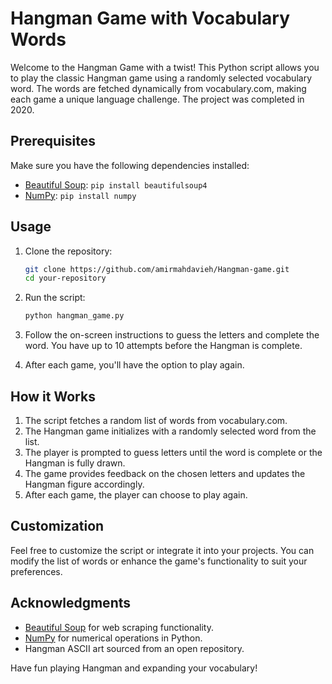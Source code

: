 # Hangman Game with Vocabulary Words

Welcome to the Hangman Game with a twist! This Python script allows you to play the classic Hangman game using a randomly selected vocabulary word. The words are fetched dynamically from vocabulary.com, making each game a unique language challenge. The project was completed in 2020.

## Prerequisites

Make sure you have the following dependencies installed:

- [Beautiful Soup](https://www.crummy.com/software/BeautifulSoup/bs4/doc/): `pip install beautifulsoup4`
- [NumPy](https://numpy.org/): `pip install numpy`

## Usage

1. Clone the repository:

   ```bash
   git clone https://github.com/amirmahdavieh/Hangman-game.git
   cd your-repository
   ```

2. Run the script:

   ```bash
   python hangman_game.py
   ```

3. Follow the on-screen instructions to guess the letters and complete the word. You have up to 10 attempts before the Hangman is complete.

4. After each game, you'll have the option to play again.

## How it Works

1. The script fetches a random list of words from vocabulary.com.
2. The Hangman game initializes with a randomly selected word from the list.
3. The player is prompted to guess letters until the word is complete or the Hangman is fully drawn.
4. The game provides feedback on the chosen letters and updates the Hangman figure accordingly.
5. After each game, the player can choose to play again.

## Customization

Feel free to customize the script or integrate it into your projects. You can modify the list of words or enhance the game's functionality to suit your preferences.

## Acknowledgments

- [Beautiful Soup](https://www.crummy.com/software/BeautifulSoup/bs4/doc/) for web scraping functionality.
- [NumPy](https://numpy.org/) for numerical operations in Python.
- Hangman ASCII art sourced from an open repository.

Have fun playing Hangman and expanding your vocabulary!
